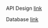 API Design [link](https://docs.google.com/document/d/1nCA9hHA9bW-ij2DIqTzhXcl_lxhr80Xma6ouo-REUy8/edit?usp=sharing)

Database [link](https://dbdiagram.io/d/uno-6546e42a7d8bbd64657f1fc3)
